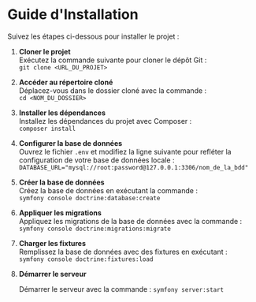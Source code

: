 # Guide d'Installation

Suivez les étapes ci-dessous pour installer le projet :

1. **Cloner le projet**  
   Exécutez la commande suivante pour cloner le dépôt Git :  
   `git clone <URL_DU_PROJET>`

2. **Accéder au répertoire cloné**  
   Déplacez-vous dans le dossier cloné avec la commande :  
   `cd <NOM_DU_DOSSIER>`

3. **Installer les dépendances**  
   Installez les dépendances du projet avec Composer :  
   `composer install`

4. **Configurer la base de données**  
   Ouvrez le fichier `.env` et modifiez la ligne suivante pour refléter la configuration de votre base de données locale :  
   `DATABASE_URL="mysql://root:password@127.0.0.1:3306/nom_de_la_bdd"`

5. **Créer la base de données**  
   Créez la base de données en exécutant la commande :  
   `symfony console doctrine:database:create`

6. **Appliquer les migrations**  
   Appliquez les migrations de la base de données avec la commande :  
   `symfony console doctrine:migrations:migrate`

7. **Charger les fixtures**  
   Remplissez la base de données avec des fixtures en exécutant :  
   `symfony console doctrine:fixtures:load`

8. **Démarrer le serveur**

   Démarrer le serveur avec la commande : 
   `symfony server:start`
